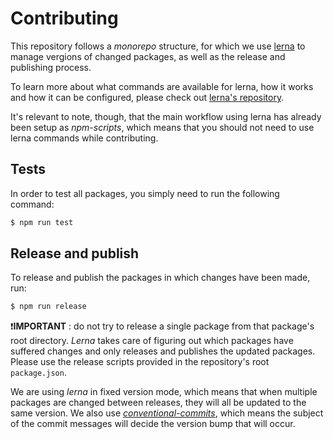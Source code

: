 # Contributing

This repository follows a _monorepo_ structure, for which we use [lerna](https://lerna.js.org) to manage vergions of changed packages, as well as the release and publishing process.

To learn more about what commands are available for lerna, how it works and how it can be configured, please check out [lerna's repository](https://github.com/lerna/lerna/).

It's relevant to note, though, that the main workflow using lerna has already been setup as _npm-scripts_, which means that you should not need to use lerna commands while contributing.

## Tests

In order to test all packages, you simply need to run the following command:

```sh
$ npm run test
```

## Release and publish

To release and publish the packages in which changes have been made, run:

```sh
$ npm run release
```

❗️**IMPORTANT** : do not try to release a single package from that package's root directory. _Lerna_ takes care of figuring out which packages have suffered changes and only releases and publishes the updated packages. Please use the release scripts provided in the repository's root `package.json`.

We are using _lerna_ in fixed version mode, which means that when multiple packages are changed between releases, they will all be updated to the same version. We also use [_conventional-commits_](https://www.conventionalcommits.org), which means the subject of the commit messages will decide the version bump that will occur.
